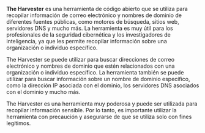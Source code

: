 **The Harvester** es una herramienta de código abierto que se utiliza para recopilar información de correo electrónico y nombres de dominio de diferentes fuentes públicas, como motores de búsqueda, sitios web, servidores DNS y mucho más. La herramienta es muy útil para los profesionales de la seguridad cibernética y los investigadores de inteligencia, ya que les permite recopilar información sobre una organización o individuo específico.

The Harvester se puede utilizar para buscar direcciones de correo electrónico y nombres de dominio que estén relacionados con una organización o individuo específico. La herramienta también se puede utilizar para buscar información sobre un nombre de dominio específico, como la dirección IP asociada con el dominio, los servidores DNS asociados con el dominio y mucho más.

The Harvester es una herramienta muy poderosa y puede ser utilizada para recopilar información sensible. Por lo tanto, es importante utilizar la herramienta con precaución y asegurarse de que se utiliza solo con fines legítimos.